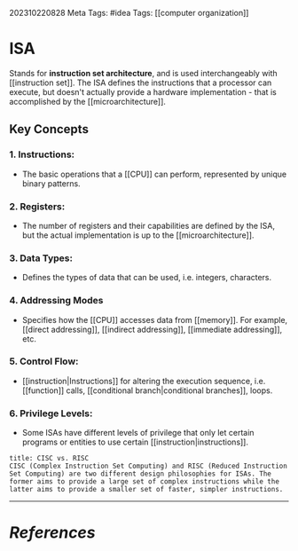 202310220828
Meta Tags: #idea 
Tags: [[computer organization]]

# ISA

Stands for **instruction set architecture**, and is used interchangeably with [[instruction set]]. The ISA defines the instructions that a processor can execute, but doesn't actually provide a hardware implementation - that is accomplished by the [[microarchitecture]]. 

## Key Concepts

### 1. Instructions:
- The basic operations that a [[CPU]] can perform, represented by unique binary patterns.
### 2. Registers:
- The number of registers and their capabilities are defined by the ISA, but the actual implementation is up to the [[microarchitecture]].
### 3. Data Types:
- Defines the types of data that can be used, i.e. integers, characters.
### 4. Addressing Modes
- Specifies how the [[CPU]] accesses data from [[memory]]. For example, [[direct addressing]], [[indirect addressing]], [[immediate addressing]], etc. 
### 5. Control Flow:
- [[instruction|Instructions]] for altering the execution sequence, i.e. [[function]] calls, [[conditional branch|conditional branches]], loops.
### 6. Privilege Levels:
- Some ISAs have different levels of privilege that only let certain programs or entities to use certain [[instruction|instructions]].
```ad-info
title: CISC vs. RISC
CISC (Complex Instruction Set Computing) and RISC (Reduced Instruction Set Computing) are two different design philosophies for ISAs. The former aims to provide a large set of complex instructions while the latter aims to provide a smaller set of faster, simpler instructions.

```



---
# *References*